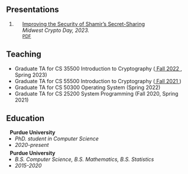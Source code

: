 ## Presentations
<div class="publications">
<ol class="bibliography">
<li>
<div class="pub-row">
  <div class="col-sm-9" style="position: relative;padding-right: 15px;padding-left: 20px;">
    <div class="title"><a href="assets/files/MW_Crypto_Presentation.pdf">Improving the Security of Shamir’s Secret-Sharing</a></div>
    <div class="periodical"><em>Midwest Crypto Day, 2023.</em></div>
    <div class="links">
      <a href="assets/files/MW_Crypto_Presentation.pdf" class="btn btn-sm z-depth-0" role="button" target="_blank" style="font-size:12px;">PDF</a>
    </div> 
  </div>
</div>
</li>
</ol>
</div>


## Teaching
<ul style="margin:0 0 5px;">
  <li><autocolor>Graduate TA for CS 35500 Introduction to Cryptography</autocolor>
  (<a href="https://www.cs.purdue.edu/homes/hmaji/teaching/Fall%202022/CS-35500-Fall-2022.html"> Fall 2022 </a>, Spring 2023)
  </li>
  <li><autocolor>Graduate TA for CS 55500 Introduction to Cryptography</autocolor>
  (<a href="https://www.cs.purdue.edu/homes/hmaji/teaching/Fall%202021/CS-55500-Fall-2021.html"> Fall 2021 </a>)
  </li>
  <li><autocolor>Graduate TA for CS 50300 Operating System</autocolor>
  (Spring 2022)
  </li>
  <li><autocolor>Graduate TA for CS 25200 System Programming</autocolor>
  (Fall 2020, Spring 2021)
  </li>
</ul>

## Education

<h4 style="margin:0 10px 0;">Purdue University</h4>

<ul style="margin:0 0 5px;">
  <li><div class="periodical"><em>PhD. student in Computer Science</em></div></li>
  <li><div class="periodical"><em>2020-present</em></div></li>
</ul>

<h4 style="margin:0 10px 0;">Purdue University</h4>

<ul style="margin:0 0 5px;">
  <li><div class="periodical"><em>B.S. Computer Science, B.S. Mathematics, B.S. Statistics</em></div></li>
  <li><div class="periodical"><em>2015-2020</em></div></li>
</ul>


